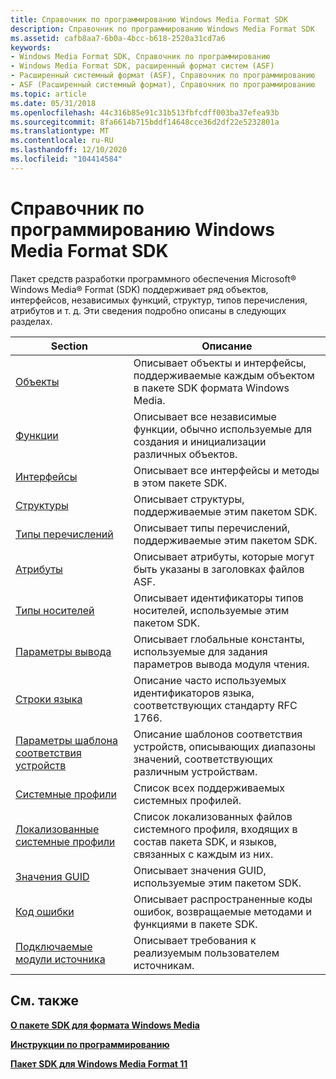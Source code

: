 ```yaml
---
title: Справочник по программированию Windows Media Format SDK
description: Справочник по программированию Windows Media Format SDK
ms.assetid: cafb8aa7-6b0a-4bcc-b618-2520a31cd7a6
keywords:
- Windows Media Format SDK, Справочник по программированию
- Windows Media Format SDK, расширенный формат систем (ASF)
- Расширенный системный формат (ASF), Справочник по программированию
- ASF (Расширенный системный формат), Справочник по программированию
ms.topic: article
ms.date: 05/31/2018
ms.openlocfilehash: 44c316b85e91c31b513fbfcdff003ba37efea93b
ms.sourcegitcommit: 8fa6614b715bddf14648cce36d2df22e5232801a
ms.translationtype: MT
ms.contentlocale: ru-RU
ms.lasthandoff: 12/10/2020
ms.locfileid: "104414584"
---
```

# <a name="windows-media-format-sdk-programming-reference"></a>Справочник по программированию Windows Media Format SDK

Пакет средств разработки программного обеспечения Microsoft® Windows Media® Format (SDK) поддерживает ряд объектов, интерфейсов, независимых функций, структур, типов перечисления, атрибутов и т. д. Эти сведения подробно описаны в следующих разделах.



| Section                                                                              | Описание                                                                                                  |
|--------------------------------------------------------------------------------------|--------------------------------------------------------------------------------------------------------------|
| [Объекты](objects.md)                                                               | Описывает объекты и интерфейсы, поддерживаемые каждым объектом в пакете SDK формата Windows Media.           |
| [Функции](functions.md)                                                           | Описывает все независимые функции, обычно используемые для создания и инициализации различных объектов.      |
| [Интерфейсы](interfaces.md)                                                         | Описывает все интерфейсы и методы в этом пакете SDK.                                                        |
| [Структуры](structures.md)                                                         | Описывает структуры, поддерживаемые этим пакетом SDK.                                                              |
| [Типы перечислений](enumeration-types.md)                                           | Описывает типы перечислений, поддерживаемые этим пакетом SDK.                                                       |
| [Атрибуты](attributes.md)                                                         | Описывает атрибуты, которые могут быть указаны в заголовках файлов ASF.                                  |
| [Типы носителей](media-types.md)                                                       | Описывает идентификаторы типов носителей, используемые этим пакетом SDK.                                                       |
| [Параметры вывода](output-settings.md)                                               | Описывает глобальные константы, используемые для задания параметров вывода модуля чтения.                                      |
| [Строки языка](language-strings.md)                                             | Описание часто используемых идентификаторов языка, соответствующих стандарту RFC 1766.                                         |
| [Параметры шаблона соответствия устройств](device-conformance-template-parameters.md) | Описание шаблонов соответствия устройств, описывающих диапазоны значений, соответствующих различным устройствам. |
| [Системные профили](system-profiles.md)                                               | Список всех поддерживаемых системных профилей.                                                                         |
| [Локализованные системные профили](localized-system-profiles.md)                           | Список локализованных файлов системного профиля, входящих в состав пакета SDK, и языков, связанных с каждым из них.       |
| [Значения GUID](guid-values.md)                                                       | Описывает значения GUID, используемые этим пакетом SDK.                                                                  |
| [Код ошибки](error-codes.md)                                                       | Описывает распространенные коды ошибок, возвращаемые методами и функциями в пакете SDK.                                   |
| [Подключаемые модули источника](source-plug-ins.md)                                               | Описывает требования к реализуемым пользователем источникам.                                                     |



 

## <a name="related-topics"></a>См. также

<dl> <dt>

[**О пакете SDK для формата Windows Media**](about-the-windows-media-format-sdk.md)
</dt> <dt>

[**Инструкции по программированию**](programming-guide.md)
</dt> <dt>

[**Пакет SDK для Windows Media Format 11**](windows-media-format-11-sdk.md)
</dt> </dl>

 

 




